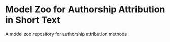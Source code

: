 # Model Zoo for Authorship Attribution in Short Text
A model zoo repository for authorship attribution methods
